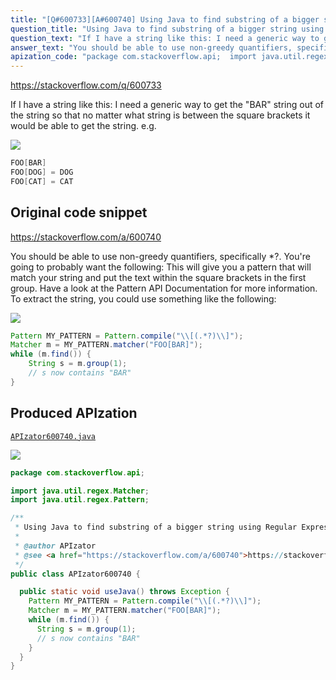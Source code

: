```yaml
---
title: "[Q#600733][A#600740] Using Java to find substring of a bigger string using Regular Expression"
question_title: "Using Java to find substring of a bigger string using Regular Expression"
question_text: "If I have a string like this: I need a generic way to get the \"BAR\" string out of the string so that no matter what string is between the square brackets it would be able to get the string. e.g."
answer_text: "You should be able to use non-greedy quantifiers, specifically *?.  You're going to probably want the following: This will give you a pattern that will match your string and put the text within the square brackets in the first group.  Have a look at the Pattern API Documentation for more information. To extract the string, you could use something like the following:"
apization_code: "package com.stackoverflow.api;  import java.util.regex.Matcher; import java.util.regex.Pattern;  /**  * Using Java to find substring of a bigger string using Regular Expression  *  * @author APIzator  * @see <a href=\"https://stackoverflow.com/a/600740\">https://stackoverflow.com/a/600740</a>  */ public class APIzator600740 {    public static void useJava() throws Exception {     Pattern MY_PATTERN = Pattern.compile(\"\\\\[(.*?)\\\\]\");     Matcher m = MY_PATTERN.matcher(\"FOO[BAR]\");     while (m.find()) {       String s = m.group(1);       // s now contains \"BAR\"     }   } }"
---
```


https://stackoverflow.com/q/600733

If I have a string like this:
I need a generic way to get the &quot;BAR&quot; string out of the string so that no matter what string is between the square brackets it would be able to get the string.
e.g.


<div class="code-logo"><img src="/stackoverflow.png" /></div>

```java
FOO[BAR]
FOO[DOG] = DOG
FOO[CAT] = CAT
```


## Original code snippet

https://stackoverflow.com/a/600740

You should be able to use non-greedy quantifiers, specifically *?.  You&#x27;re going to probably want the following:
This will give you a pattern that will match your string and put the text within the square brackets in the first group.  Have a look at the Pattern API Documentation for more information.
To extract the string, you could use something like the following:

<div class="code-logo"><img src="/stackoverflow.png" /></div>

```java
Pattern MY_PATTERN = Pattern.compile("\\[(.*?)\\]");
Matcher m = MY_PATTERN.matcher("FOO[BAR]");
while (m.find()) {
    String s = m.group(1);
    // s now contains "BAR"
}
```

## Produced APIzation

[`APIzator600740.java`](https://github.com/pasqualesalza/apization/raw/main/data/search/APIzator600740.java)

<div class="code-logo"><img src="/apizator.png" /></div>

```java
package com.stackoverflow.api;

import java.util.regex.Matcher;
import java.util.regex.Pattern;

/**
 * Using Java to find substring of a bigger string using Regular Expression
 *
 * @author APIzator
 * @see <a href="https://stackoverflow.com/a/600740">https://stackoverflow.com/a/600740</a>
 */
public class APIzator600740 {

  public static void useJava() throws Exception {
    Pattern MY_PATTERN = Pattern.compile("\\[(.*?)\\]");
    Matcher m = MY_PATTERN.matcher("FOO[BAR]");
    while (m.find()) {
      String s = m.group(1);
      // s now contains "BAR"
    }
  }
}

```